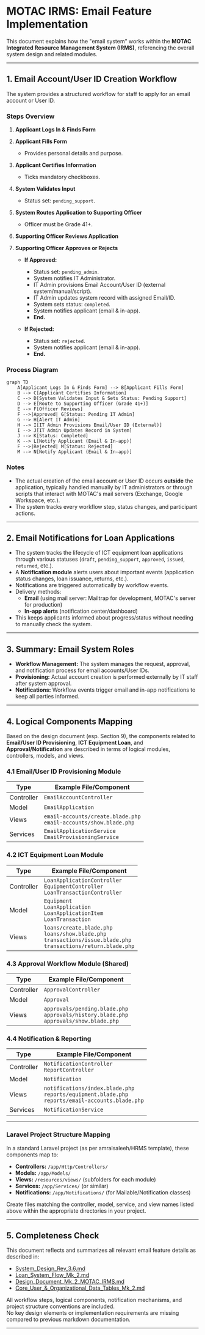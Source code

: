 # MOTAC IRMS: Email Feature Implementation

This document explains how the "email system" works within the **MOTAC Integrated Resource Management System (IRMS)**, referencing the overall system design and related modules.

---

## 1. Email Account/User ID Creation Workflow

The system provides a structured workflow for staff to apply for an email account or User ID.

### Steps Overview

1. **Applicant Logs In & Finds Form**
2. **Applicant Fills Form**  
   - Provides personal details and purpose.
3. **Applicant Certifies Information**  
   - Ticks mandatory checkboxes.
4. **System Validates Input**  
   - Status set: `pending_support`.
5. **System Routes Application to Supporting Officer**  
   - Officer must be Grade 41+.
6. **Supporting Officer Reviews Application**
7. **Supporting Officer Approves or Rejects**

   - **If Approved:**
     - Status set: `pending_admin`.
     - System notifies IT Administrator.
     - IT Admin provisions Email Account/User ID (external system/manual/script).
     - IT Admin updates system record with assigned Email/ID.
     - System sets status: `completed`.
     - System notifies applicant (email & in-app).
     - **End.**

   - **If Rejected:**
     - Status set: `rejected`.
     - System notifies applicant (email & in-app).
     - **End.**

### Process Diagram

```mermaid
graph TD
    A[Applicant Logs In & Finds Form] --> B[Applicant Fills Form]
    B --> C[Applicant Certifies Information]
    C --> D[System Validates Input & Sets Status: Pending Support]
    D --> E[Route to Supporting Officer (Grade 41+)]
    E --> F[Officer Reviews]
    F -->|Approved| G[Status: Pending IT Admin]
    G --> H[Alert IT Admin]
    H --> I[IT Admin Provisions Email/User ID (External)]
    I --> J[IT Admin Updates Record in System]
    J --> K[Status: Completed]
    K --> L[Notify Applicant (Email & In-app)]
    F -->|Rejected| M[Status: Rejected]
    M --> N[Notify Applicant (Email & In-app)]
```

### Notes

- The actual creation of the email account or User ID occurs **outside** the application, typically handled manually by IT administrators or through scripts that interact with MOTAC's mail servers (Exchange, Google Workspace, etc.).
- The system tracks every workflow step, status changes, and participant actions.

---

## 2. Email Notifications for Loan Applications

- The system tracks the lifecycle of ICT equipment loan applications through various statuses (`draft`, `pending_support`, `approved`, `issued`, `returned`, etc.).
- A **Notification module** alerts users about important events (application status changes, loan issuance, returns, etc.).
- Notifications are triggered automatically by workflow events.
- Delivery methods:
  - **Email** (using mail server: Mailtrap for development, MOTAC's server for production)
  - **In-app alerts** (notification center/dashboard)
- This keeps applicants informed about progress/status without needing to manually check the system.

---

## 3. Summary: Email System Roles

- **Workflow Management:** The system manages the request, approval, and notification process for email accounts/User IDs.
- **Provisioning:** Actual account creation is performed externally by IT staff after system approval.
- **Notifications:** Workflow events trigger email and in-app notifications to keep all parties informed.

---

## 4. Logical Components Mapping

Based on the design document (esp. Section 9), the components related to **Email/User ID Provisioning**, **ICT Equipment Loan**, and **Approval/Notification** are described in terms of logical modules, controllers, models, and views.

### 4.1 Email/User ID Provisioning Module

| Type        | Example File/Component                       |
|-------------|---------------------------------------------|
| Controller  | `EmailAccountController`                    |
| Model       | `EmailApplication`                          |
| Views       | `email-accounts/create.blade.php`<br>`email-accounts/show.blade.php` |
| Services    | `EmailApplicationService`<br>`EmailProvisioningService`              |

### 4.2 ICT Equipment Loan Module

| Type        | Example File/Component                       |
|-------------|---------------------------------------------|
| Controller  | `LoanApplicationController`<br>`EquipmentController`<br>`LoanTransactionController` |
| Model       | `Equipment`<br>`LoanApplication`<br>`LoanApplicationItem`<br>`LoanTransaction`      |
| Views       | `loans/create.blade.php`<br>`loans/show.blade.php`<br>`transactions/issue.blade.php`<br>`transactions/return.blade.php` |

### 4.3 Approval Workflow Module (Shared)

| Type        | Example File/Component       |
|-------------|-----------------------------|
| Controller  | `ApprovalController`         |
| Model       | `Approval`                  |
| Views       | `approvals/pending.blade.php`<br>`approvals/history.blade.php`<br>`approvals/show.blade.php` |

### 4.4 Notification & Reporting

| Type        | Example File/Component                       |
|-------------|---------------------------------------------|
| Controller  | `NotificationController`<br>`ReportController` |
| Model       | `Notification`                              |
| Views       | `notifications/index.blade.php`<br>`reports/equipment.blade.php`<br>`reports/email-accounts.blade.php` |
| Services    | `NotificationService`                       |

---

### Laravel Project Structure Mapping

In a standard Laravel project (as per amralsaleeh/HRMS template), these components map to:

- **Controllers:** `/app/Http/Controllers/`
- **Models:** `/app/Models/`
- **Views:** `/resources/views/` (subfolders for each module)
- **Services:** `/app/Services/` (or similar)
- **Notifications:** `/app/Notifications/` (for Mailable/Notification classes)

Create files matching the controller, model, service, and view names listed above within the appropriate directories in your project.

---

## 5. Completeness Check

This document reflects and summarizes all relevant email feature details as described in:

- [System_Design_Rev_3.6.md](System_Design_Rev_3.6.md)
- [Loan_System_Flow_Mk_2.md](Loan_System_Flow_Mk_2.md)
- [Design_Document_Mk_2_MOTAC_IRMS.md](Design_Document_Mk_2_MOTAC_IRMS.md)
- [Core_User_&_Organizational_Data_Tables_Mk_2.md](Core_User_&_Organizational_Data_Tables_Mk_2.md)

All workflow steps, logical components, notification mechanisms, and project structure conventions are included.  
No key design elements or implementation requirements are missing compared to previous markdown documentation.

---
